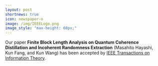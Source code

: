 ```yaml
---
layout: post
shortnews: true
icon: newspaper-o
image: /img/IEEELogo.png
image_style: "max-height: 60px;"
---
```


Our paper **Finite Block Length Analysis on Quantum Coherence Distillation and Incoherent Randomness Extraction** (Masahito Hayashi, Kun Fang, and Kun Wang) has been accepted by [IEEE Transactions on Information Theory](https://doi.org/10.1109/TIT.2021.3064009).

